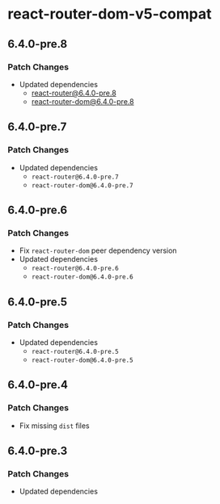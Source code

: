 # react-router-dom-v5-compat

## 6.4.0-pre.8

### Patch Changes

- Updated dependencies
  - react-router@6.4.0-pre.8
  - react-router-dom@6.4.0-pre.8

## 6.4.0-pre.7

### Patch Changes

- Updated dependencies
  - `react-router@6.4.0-pre.7`
  - `react-router-dom@6.4.0-pre.7`

## 6.4.0-pre.6

### Patch Changes

- Fix `react-router-dom` peer dependency version
- Updated dependencies
  - `react-router@6.4.0-pre.6`
  - `react-router-dom@6.4.0-pre.6`

## 6.4.0-pre.5

### Patch Changes

- Updated dependencies
  - `react-router@6.4.0-pre.5`
  - `react-router-dom@6.4.0-pre.5`

## 6.4.0-pre.4

### Patch Changes

- Fix missing `dist` files

## 6.4.0-pre.3

### Patch Changes

- Updated dependencies
